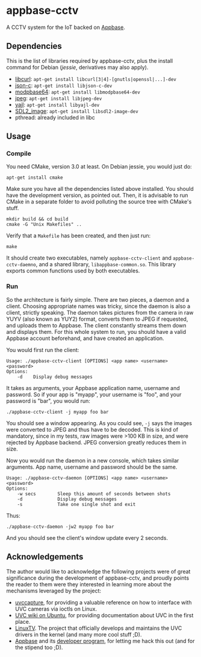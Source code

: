 # appbase-cctv
A CCTV system for the IoT backed on [Appbase](https://appbase.io/).

## Dependencies
This is the list of libraries required by appbase-cctv, plus the install command for Debian (*jessie*, derivatives may also apply).
- [libcurl](https://curl.haxx.se/libcurl/c/): `apt-get install libcurl[3|4]-[gnutls|openssl|...]-dev`
- [json-c](http://json-c.github.io/json-c/): `apt-get install libjson-c-dev`
- [modpbase64](https://github.com/client9/stringencoders): `apt-get install libmodpbase64-dev`
- [jpeg](https://github.com/Windower/libjpeg): `apt-get install libjpeg-dev`
- [yajl](https://lloyd.github.io/yajl/): `apt-get install libyajl-dev`
- [SDL2_image](https://www.libsdl.org/projects/SDL_image/): `apt-get install libsdl2-image-dev`
- pthread: already included in libc

## Usage

### Compile
You need CMake, version 3.0 at least. On Debian jessie, you would just do:
```
apt-get install cmake
```
Make sure you have all the dependencies listed above installed. You should have the development version, as pointed out. Then, it is advisable to run CMake in a separate folder to avoid polluting the source tree with CMake's stuff.
```
mkdir build && cd build
cmake -G "Unix Makefiles" ..
```
Verify that a `Makefile` has been created, and then just run:
```
make
```
It should create two executables, namely `appbase-cctv-client` and `appbase-cctv-daemno`, and a shared library, `libappbase-common.so`. This library exports common functions used by both executables.

### Run
So the architecture is fairly simple. There are two pieces, a daemon and a client. Choosing appropriate names was tricky, since the daemon is also a client, strictly speaking.
The daemon takes pictures from the camera in raw YUYV (also known as YUY2) format, converts them to JPEG if requested, and uploads them to Appbase. The client constantly streams them down and displays them.
For this whole system to run, you should have a valid Appbase account beforehand, and have created an application.

You would first run the client:
```
Usage: ./appbase-cctv-client [OPTIONS] <app name> <username> <password>
Options:
    -d    Display debug messages
```
It takes as arguments, your Appbase application name, username and password. So if your app is "myapp", your username is "foo", and your password is "bar", you would run:
```
./appbase-cctv-client -j myapp foo bar
```
You should see a window appearing. As you could see, `-j` says the images were converted to JPEG and thus have to be decoded. This is kind of mandatory, since in my tests, raw images were >100 KB in size, and were rejected by Appbase backend. JPEG conversion greatly reduces them in size.

Now you would run the daemon in a new console, which takes similar arguments. App name, username and password should be the same.
```
Usage: ./appbase-cctv-daemon [OPTIONS] <app name> <username> <password>
Options:
    -w secs        Sleep this amount of seconds between shots
    -d             Display debug messages
    -s             Take one single shot and exit
```
Thus:
```
./appbase-cctv-daemon -jw2 myapp foo bar
```
And you should see the client's window update every 2 seconds.

## Acknowledgements
The author would like to acknowledge the following projects were of great significance during the development of appbase-cctv, and proudly points the reader to them were they interested in learning more about the mechanisms leveraged by the project:
- [uvccapture](https://github.com/csete/uvccapture), for providing a valuable reference on how to interface with UVC cameras via ioctls on Linux.
- [UVC wiki on Ubuntu](https://help.ubuntu.com/community/UVC), for providing documentation about UVC in the first place.
- [LinuxTV](https://linuxtv.org/). The project that officially develops and maintains the UVC drivers in the kernel (and many more cool stuff ;D).
- [Appbase](https://appbase.io/) and its [developer program](https://github.com/appbaseio/recipes/wiki/appbase.io-makers%27-program), for letting me hack this out (and for the stipend too ;D).
